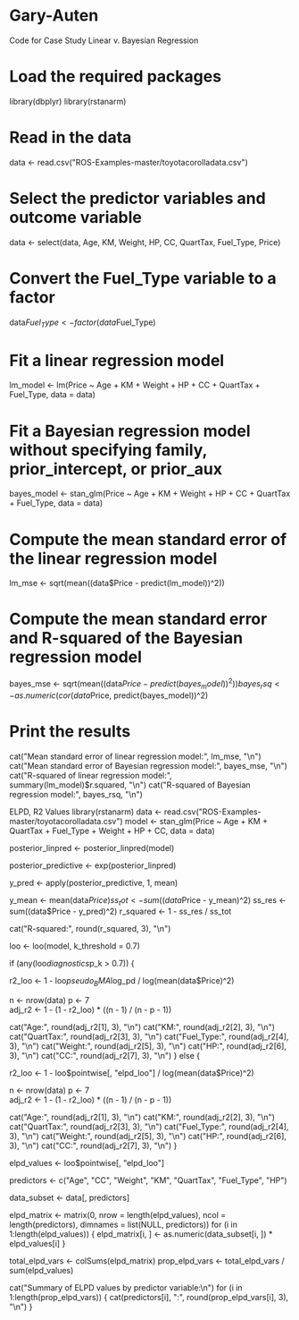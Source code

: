 # Gary-Auten
Code for Case Study
Linear v. Bayesian Regression
# Load the required packages
library(dbplyr)
library(rstanarm)

# Read in the data
data <- read.csv("ROS-Examples-master/toyotacorolladata.csv")


# Select the predictor variables and outcome variable
data <- select(data, Age, KM, Weight, HP, CC, QuartTax, Fuel_Type, Price)

# Convert the Fuel_Type variable to a factor
data$Fuel_Type <- factor(data$Fuel_Type)

# Fit a linear regression model
lm_model <- lm(Price ~ Age + KM + Weight + HP + CC + QuartTax + Fuel_Type, data = data)

# Fit a Bayesian regression model without specifying family, prior_intercept, or prior_aux
bayes_model <- stan_glm(Price ~ Age + KM + Weight + HP + CC + QuartTax + Fuel_Type, data = data)

# Compute the mean standard error of the linear regression model
lm_mse <- sqrt(mean((data$Price - predict(lm_model))^2))

# Compute the mean standard error and R-squared of the Bayesian regression model
bayes_mse <- sqrt(mean((data$Price - predict(bayes_model))^2))
bayes_rsq <- as.numeric(cor(data$Price, predict(bayes_model))^2)

# Print the results
cat("Mean standard error of linear regression model:", lm_mse, "\n")
cat("Mean standard error of Bayesian regression model:", bayes_mse, "\n")
cat("R-squared of linear regression model:", summary(lm_model)$r.squared, "\n")
cat("R-squared of Bayesian regression model:", bayes_rsq, "\n")



ELPD, R2 Values
library(rstanarm)
data <- read.csv("ROS-Examples-master/toyotacorolladata.csv")
model <- stan_glm(Price ~ Age + KM + QuartTax + Fuel_Type + Weight + HP + CC, data = data)

posterior_linpred <- posterior_linpred(model)


posterior_predictive <- exp(posterior_linpred)


y_pred <- apply(posterior_predictive, 1, mean)

 
y_mean <- mean(data$Price)
ss_tot <- sum((data$Price - y_mean)^2)
ss_res <- sum((data$Price - y_pred)^2)
r_squared <- 1 - ss_res / ss_tot


cat("R-squared:", round(r_squared, 3), "\n")

loo <- loo(model, k_threshold = 0.7)


if (any(loo$diagnostics$p_k > 0.7)) {
 
  r2_loo <- 1 - loo$pseudo_BMA$log_pd / log(mean(data$Price)^2)
  
  n <- nrow(data)
  p <- 7  
  adj_r2 <- 1 - (1 - r2_loo) * ((n - 1) / (n - p - 1))
  
  cat("Age:", round(adj_r2[1], 3), "\n")
  cat("KM:", round(adj_r2[2], 3), "\n")
  cat("QuartTax:", round(adj_r2[3], 3), "\n")
  cat("Fuel_Type:", round(adj_r2[4], 3), "\n")
  cat("Weight:", round(adj_r2[5], 3), "\n")
  cat("HP:", round(adj_r2[6], 3), "\n")
  cat("CC:", round(adj_r2[7], 3), "\n")
} else {
 
  r2_loo <- 1 - loo$pointwise[, "elpd_loo"] / log(mean(data$Price)^2)
  
  n <- nrow(data)
  p <- 7  
  adj_r2 <- 1 - (1 - r2_loo) * ((n - 1) / (n - p - 1))
  
  cat("Age:", round(adj_r2[1], 3), "\n")
  cat("KM:", round(adj_r2[2], 3), "\n")
  cat("QuartTax:", round(adj_r2[3], 3), "\n")
  cat("Fuel_Type:", round(adj_r2[4], 3), "\n")
  cat("Weight:", round(adj_r2[5], 3), "\n")
  cat("HP:", round(adj_r2[6], 3), "\n")
  cat("CC:", round(adj_r2[7], 3), "\n")
}


elpd_values <- loo$pointwise[, "elpd_loo"]

predictors <- c("Age", "CC", "Weight", "KM", "QuartTax", "Fuel_Type", "HP")


data_subset <- data[, predictors]


elpd_matrix <- matrix(0, nrow = length(elpd_values), ncol = length(predictors), dimnames = list(NULL, predictors))
for (i in 1:length(elpd_values)) {
  elpd_matrix[i, ] <- as.numeric(data_subset[i, ]) * elpd_values[i]
}

total_elpd_vars <- colSums(elpd_matrix)
prop_elpd_vars <- total_elpd_vars / sum(elpd_values)


cat("Summary of ELPD values by predictor variable:\n")
for (i in 1:length(prop_elpd_vars)) {
  cat(predictors[i], ":", round(prop_elpd_vars[i], 3), "\n")
}
